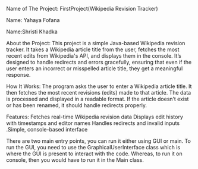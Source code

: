 Name of The Project: FirstProject(Wikipedia Revision Tracker)

Name: Yahaya Fofana

Name:Shristi Khadka

About the Project:
This project is a simple Java-based Wikipedia revision tracker. It takes a Wikipedia article title from the user, fetches the most recent edits from Wikipedia's API, and displays them in the console. It’s designed to handle redirects and errors gracefully, ensuring that even if the user enters an incorrect or misspelled article title, they get a meaningful response.

How It Works:
The program asks the user to enter a Wikipedia article title.
It then fetches the most recent revisions (edits) made to that article.
The data is processed and displayed in a readable format.
If the article doesn’t exist or has been renamed, it should handle redirects properly.


Features: Fetches real-time Wikipedia revision data
Displays edit history with timestamps and editor names
Handles redirects and invalid inputs .Simple, console-based interface

There are two main entry points, you can run it either using GUI or main. To run the GUI, you need to use the GraphicalUserInterface class which is where the GUI is present to interact with the code. Whereas, to run it on console, then you would have to run it in the Main class.
